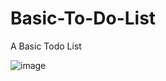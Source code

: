# Basic-To-Do-List
A Basic Todo List

![image](https://user-images.githubusercontent.com/37786416/218945267-a50628e2-46f1-4325-87eb-e65d3381e50c.png)

